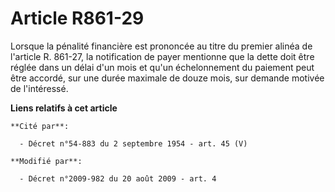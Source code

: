 # Article R861-29

Lorsque la pénalité financière est prononcée au titre du premier alinéa de l'article R. 861-27, la notification de payer
mentionne que la dette doit être réglée dans un délai d'un mois et qu'un échelonnement du paiement peut être accordé, sur une
durée maximale de douze mois, sur demande motivée de l'intéressé.

**Liens relatifs à cet article**

	**Cité par**:

	  - Décret n°54-883 du 2 septembre 1954 - art. 45 (V)

	**Modifié par**:

	  - Décret n°2009-982 du 20 août 2009 - art. 4
